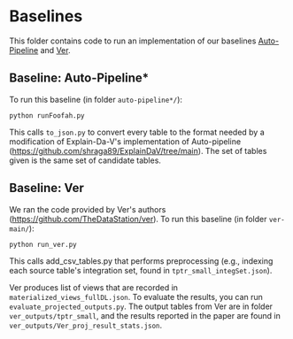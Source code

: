 # Baselines

This folder contains code to run an implementation of our baselines [Auto-Pipeline](https://www.vldb.org/pvldb/vol14/p2563-he.pdf) and [Ver](https://arxiv.org/pdf/2106.01543.pdf). 


## Baseline: Auto-Pipeline*
To run this baseline (in folder `auto-pipeline*/`):
```
python runFoofah.py
```
This calls `to_json.py` to convert every table to the format needed by a modification of Explain-Da-V's implementation of Auto-pipeline (https://github.com/shraga89/ExplainDaV/tree/main). The set of tables given is the same set of candidate tables.


## Baseline: Ver
We ran the code provided by Ver's authors (https://github.com/TheDataStation/ver). 
To run this baseline (in folder `ver-main/`):
```
python run_ver.py
```
This calls add_csv_tables.py that performs preprocessing (e.g., indexing each source table's integration set, found in `tptr_small_integSet.json`).

Ver produces list of views that are recorded in `materialized_views_fullDL.json`. To evaluate the results, you can run `evaluate_projected_outputs.py`. The output tables from Ver are in folder `ver_outputs/tptr_small`, and the results reported in the paper are found in `ver_outputs/Ver_proj_result_stats.json`.
